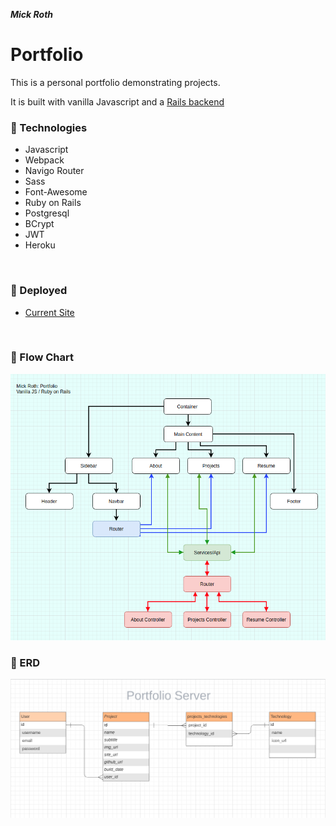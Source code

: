 

***Mick Roth***


# Portfolio

This is a personal portfolio demonstrating projects.

It is built with vanilla Javascript and a [Rails backend](https://github.com/mickmed/portfolio-server)
 


### &#127803; Technologies	
- Javascript
- Webpack
- Navigo Router
- Sass
- Font-Awesome
  <br>
- Ruby on Rails
- Postgresql
- BCrypt
- JWT
- Heroku
  

<br>

### &#x1F3E1; Deployed
- [Current Site](https://mick-roth.surge.sh)

<br>


### &#127803; Flow Chart

  
 ![](./src/img/flow-chart.png)

### &#127803; ERD

![](./src/img/portfolio-erd.png)


<br>









